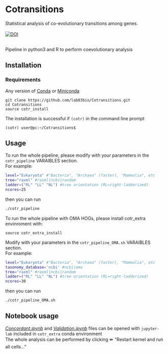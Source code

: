 # Cotransitions
Statistical analysis of co-evolutionary transitions among genes.<br><br>
[![DOI](https://zenodo.org/badge/DOI/10.5281/zenodo.7095966.svg)](https://doi.org/10.5281/zenodo.7095966) 
<br><br>


Pipeline in python3 and R to perform coevolutionary analysis
## Installation

### Requirements
Any version of [Conda](https://docs.conda.io/en/latest/) or [Miniconda](https://docs.conda.io/en/latest/miniconda.html)

```{bash}
git clone https://github.com/lab83bio/Cotransitions.git
cd Cotransitions
source cotr_install
```
The installation is successful if `(cotr)` in the command line prompt

```console
(cotr) user@pc:~/Cotransitions$ 
```

## Usage
To run the whole pipeline, please modify with your parameters in the `cotr_pipeline` VARAIBLES section. <br>
For example:
```bash
level="Eukaryota" #"Bacteria", "Archaea" (faster), "Mammalia", etc
tree="raxml" #raxml|ncbi|random
ladder=("RL" "LL" "NL") #tree orientation (RL=right-ladderized)
ncores=25
```
then you can run
```bash
./cotr_pipeline
```
To run the whole pipeline with OMA HOGs, please install cotr_extra envinroment with:

```{bash}
source cotr_extra_install
```
Modify with your parameters in the `cotr_pipeline_OMA.sh` VARAIBLES section. <br>
For example:
```bash
level="Eukaryota" #"Bacteria", "Archaea" (faster), "Mammalia", etc
taxonomy_database='ncbi' #ncbi|oma
tree="raxml" #raxml|ncbi|random
ladder=("RL" "LL" "NL") #tree orientation (RL=right-ladderized)
ncores=30
```

then you can run
```bash
./cotr_pipeline_OMA.sh
```

## Notebook usage

[*Concordant.ipynb*](https://github.com/lab83bio/Cotransitions/blob/master/Notebook/Concordant.ipynb) and
[*Validation.ipynb*](https://github.com/lab83bio/Cotransitions/blob/master/Notebook/Validation.ipynb) files can be opened with `jupyter-lab` included in `cotr_extra` conda environment <br>
The whole analysis can be performed by clicking ⏩ "Restart kernel and run all cells..."


